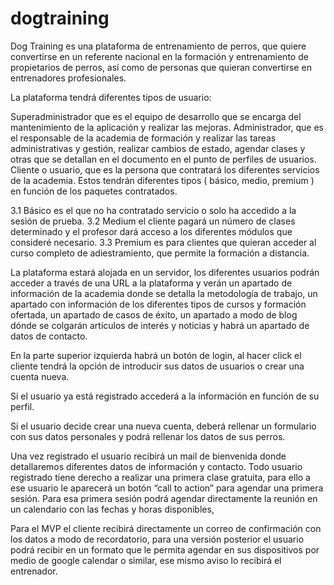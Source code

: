 # dogtraining

Dog Training es una plataforma de entrenamiento de perros, que quiere convertirse en un referente nacional en la formación y entrenamiento de  propietarios de perros, así como de personas que quieran convertirse en entrenadores profesionales. 


La plataforma tendrá diferentes tipos de usuario: 

Superadministrador que es el equipo de desarrollo que se encarga del mantenimiento de la aplicación y realizar las mejoras. 
Administrador, que es el responsable de la academia de formación y realizar las tareas administrativas y gestión, realizar cambios de estado, agendar clases y otras que se detallan en el documento en el punto de perfiles de usuarios. 
Cliente o usuario, que es la persona que contratará los diferentes servicios de la academia. Estos tendrán diferentes tipos ( básico, medio, premium ) en función de los paquetes contratados.

3.1 Básico es el que no ha contratado servicio o solo ha accedido a la sesión de prueba. 
3.2 Medium el cliente pagará un número de clases determinado y el profesor dará acceso a los diferentes módulos que consideré necesario.
3.3 Premium es para clientes que quieran acceder al curso completo de adiestramiento, que permite la formación a distancia.



La plataforma estará alojada en un servidor, los diferentes usuarios podrán acceder a través de una URL a la plataforma y verán un apartado de información de la academia donde se detalla la metodología de trabajo, un apartado con información de los  diferentes tipos de cursos y formación ofertada, un apartado de casos de éxito, un apartado a modo de blog dónde se colgarán artículos de interés y noticias y habrá un apartado de datos de contacto.

En la parte superior izquierda habrá un botón de login, al hacer click el cliente tendrá la opción de introducir sus datos de usuarios o crear una cuenta nueva. 

Si el usuario ya está registrado accederá a la información en función de su perfil. 

Si el usuario decide crear una nueva cuenta, deberá rellenar un formulario  con sus datos personales y podrá rellenar los datos de sus perros.

 Una vez registrado el usuario recibirá un mail de bienvenida donde detallaremos diferentes datos de información y contacto. Todo usuario registrado tiene derecho a realizar una primera clase gratuita, para ello a ese usuario le aparecerá un botón “call to action” para agendar una primera sesión. Para esa primera sesión podrá agendar directamente la reunión en un calendario con las fechas y horas disponibles,

Para el MVP el cliente recibirá directamente un correo de confirmación con los datos a modo de recordatorio, para una versión posterior el usuario podrá recibir en un formato que le permita agendar en sus dispositivos por medio de google calendar o similar, ese mismo aviso lo recibirá el entrenador.
